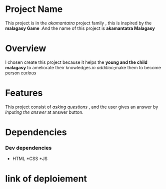 # Project Name
  This project is in the *akamantatra* project family ,
  this is inspired by the **malagasy Game** .And 
  the name of this project is **akamantatra Malagasy**


# Overview
   I chosen create this project  because it helps the 
   **young and the child malagasy** to ameliorate their 
   knowledges.*in addition*;make them to become person *curious*


# Features 
   This project consist of *asking questions* ,
   and the user gives an answer by *inputing the answer*
  at answer button.


# Dependencies
  ### Dev dependencies
  * HTML
  *CSS
  *JS
  # link of deploiement

